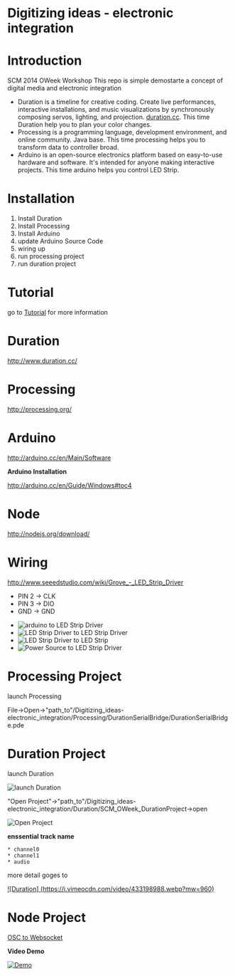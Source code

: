 Digitizing ideas - electronic integration
===============

Introduction
===============
SCM 2014 OWeek Workshop
This repo is simple demostarte a concept of digital media and electronic integration 

* Duration is a timeline for creative coding. Create live performances, interactive installations, and music visualizations by synchronously composing servos, lighting, and projection. [duration.cc](http://www.duration.cc/). This time Duration help you to plan your color changes.
* Processing is a programming language, development environment, and online community. Java base. This time processing helps you to transform data to controller broad.
* Arduino is an open-source electronics platform based on easy-to-use hardware and software. It's intended for anyone making interactive projects. This time arduino helps you control LED Strip.



Installation
===============
1. Install Duration
2. Install Processing
3. Install Arduino
4. update Arduino Source Code
5. wiring up
6. run processing project
7. run duration project

Tutorial
===============
go to [Tutorial](https://github.com/fishkingsin/Digitizing_ideas-electronic_integration/wiki/Tutorial) for more information

Duration 
===============
http://www.duration.cc/

Processing 
===============
http://processing.org/

Arduino 
===============
http://arduino.cc/en/Main/Software

**Arduino Installation**

http://arduino.cc/en/Guide/Windows#toc4

Node
==============

http://nodejs.org/download/

Wiring 
===============
http://www.seeedstudio.com/wiki/Grove_-_LED_Strip_Driver

- PIN 2 -> CLK
- PIN 3 -> DIO
- GND -> GND

* ![arduino to LED Strip Driver](screen_01.JPG)
* ![LED Strip Driver to LED Strip Driver](screen_03.JPG)
* ![LED Strip Driver to LED Strip ](screen_04.JPG)
* ![Power Source to LED Strip Driver](screen_05.JPG)

Processing Project 
===============

launch Processing

File->Open->"path_to"/Digitizing_ideas-electronic_integration/Processing/DurationSerialBridge/DurationSerialBridge.pde


Duration Project 
===============

launch Duration

![launch Duration](screen_06.png)

"Open Project"->"path_to"/Digitizing_ideas-electronic_integration/Duration/SCM_OWeek_DurationProject->open

![Open Project](screen_07.png)

**enssential track name**

    * channel0
    * channel1
    * audio

more detail goges to 

[![Duration] (https://i.vimeocdn.com/video/433198988.webp?mw=960)](https://vimeo.com/59654979)

Node Project
===============


[OSC to Websocket ](Node/oscToWebsocketBridge)

**Video Demo**

[![Demo](https://i.vimeocdn.com/video/485993848.webp?mw=960)](https://vimeo.com/103685129/)
